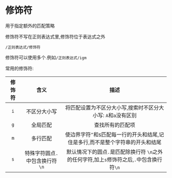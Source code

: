 # 修饰符

用于指定额外的匹配策略

修饰符不写在正则表达式里,修饰符位于表达式之外

`/正则表达式/修饰符`

修饰符可以使用多个.例如`/正则表达式/igm`

常用的修饰符:

| 修饰符 |               含义               |                             描述                             |
| :----: | :------------------------------: | :----------------------------------------------------------: |
|  `i`   |           不区分大小写           | 将匹配设置为不区分大小写,搜索时不区分大小写: `A`和`a`没有区别 |
|  `g`   |             全局匹配             |                       查找所有的匹配项                       |
|  `m`   |             多行匹配             | 使边界字符`^`和`$`匹配每一行的开头和结尾,记住是多行,而不是整个字符串的开头和结尾 |
|  `s`   | 特殊字符圆点`.`中包含换行符 `\n` | 默认情况下的圆点`.`是匹配除换行符 `\n`之外的任何字符,加上`s`修饰符之后,`.`中包含换行符`\n` |

